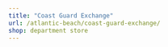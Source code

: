 ```yaml
---
title: "Coast Guard Exchange"
url: /atlantic-beach/coast-guard-exchange/
shop: department store
---
```

